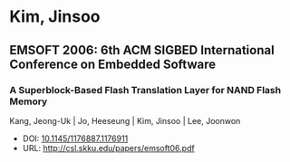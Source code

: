 # Kim, Jinsoo

## EMSOFT 2006: 6th ACM SIGBED International Conference on Embedded Software

### A Superblock-Based Flash Translation Layer for NAND Flash Memory
Kang, Jeong-Uk | Jo, Heeseung | Kim, Jinsoo | Lee, Joonwon
* DOI: [10.1145/1176887.1176911](https://doi.org/10.1145/1176887.1176911)
* URL: <http://csl.skku.edu/papers/emsoft06.pdf>

